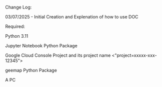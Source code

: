 Change Log:

03/07/2025 - Initial Creation and Explenation of how to use DOC


Required:

 Python 3.11
 
 Jupyter Notebook Python Package
 
 Google Cloud Console Project and its project name <"project=xxxxx-xxx-12345">
 
 geemap Python Package
 
 A PC
 


